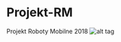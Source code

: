 # Projekt-RM
Projekt Roboty Mobilne 2018
![alt tag](https://github.com/Klaudia99L/Projekt-RM/issues/1#issue-396627301)
